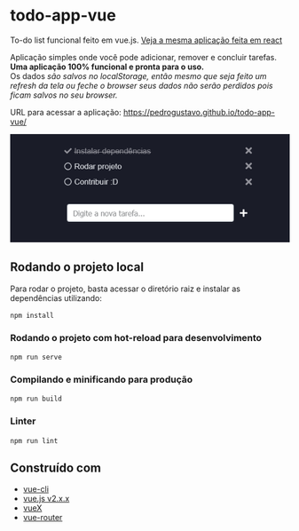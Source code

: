 # todo-app-vue
To-do list funcional feito em vue.js. [Veja a mesma aplicação feita em react](https://github.com/pedrogustavo/todo-app-react)

Aplicação simples onde você pode adicionar, remover e concluir tarefas. **Uma aplicação 100% funcional e pronta para o uso.**   
Os dados _são salvos no localStorage, então mesmo que seja feito um refresh da tela ou feche o browser seus dados não serão perdidos pois ficam salvos no seu browser._

URL para acessar a aplicação: https://pedrogustavo.github.io/todo-app-vue/

![To do app preview](src/assets/to-do-app.png)

## Rodando o projeto local
Para rodar o projeto, basta acessar o diretório raiz e instalar as dependências utilizando:
```
npm install
```

### Rodando o projeto com hot-reload para desenvolvimento
```
npm run serve
```

### Compilando e minificando para produção
```
npm run build
```

### Linter
```
npm run lint
```
## Construído com
- [vue-cli](https://cli.vuejs.org/)
- [vue.js v2.x.x](https://vuejs.org/)
- [vueX](https://vuex.vuejs.org/)
- [vue-router](https://router.vuejs.org/)
